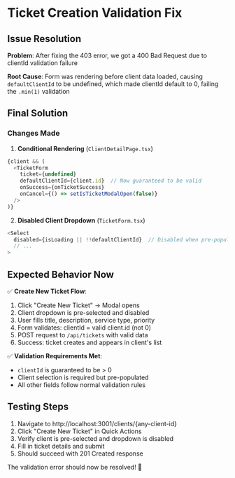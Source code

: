 # Ticket Creation Validation Fix

## Issue Resolution
**Problem**: After fixing the 403 error, we got a 400 Bad Request due to clientId validation failure

**Root Cause**: Form was rendering before client data loaded, causing `defaultClientId` to be undefined, which made clientId default to 0, failing the `.min(1)` validation

## Final Solution

### Changes Made

1. **Conditional Rendering** (`ClientDetailPage.tsx`)
```typescript
{client && (
  <TicketForm
    ticket={undefined}
    defaultClientId={client.id}  // Now guaranteed to be valid
    onSuccess={onTicketSuccess}
    onCancel={() => setIsTicketModalOpen(false)}
  />
)}
```

2. **Disabled Client Dropdown** (`TicketForm.tsx`)
```typescript
<Select
  disabled={isLoading || !!defaultClientId}  // Disabled when pre-populated
  // ...
>
```

## Expected Behavior Now

✅ **Create New Ticket Flow**:
1. Click "Create New Ticket" → Modal opens
2. Client dropdown is pre-selected and disabled 
3. User fills title, description, service type, priority
4. Form validates: clientId = valid client.id (not 0)
5. POST request to `/api/tickets` with valid data
6. Success: ticket creates and appears in client's list

✅ **Validation Requirements Met**:
- `clientId` is guaranteed to be > 0 
- Client selection is required but pre-populated
- All other fields follow normal validation rules

## Testing Steps

1. Navigate to http://localhost:3001/clients/{any-client-id}
2. Click "Create New Ticket" in Quick Actions
3. Verify client is pre-selected and dropdown is disabled
4. Fill in ticket details and submit
5. Should succeed with 201 Created response

The validation error should now be resolved! 🎉